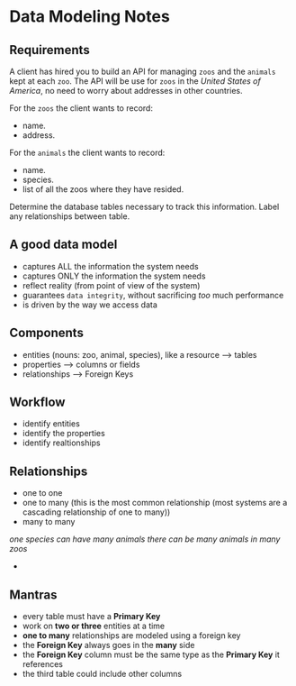 # Data Modeling Notes

## Requirements

A client has hired you to build an API for managing `zoos` and the `animals` kept at each `zoo`. The API will be use for `zoos` in the _United States of America_, no need to worry about addresses in other countries.

For the `zoos` the client wants to record:

- name.
- address.

For the `animals` the client wants to record:

- name.
- species.
- list of all the zoos where they have resided.

Determine the database tables necessary to track this information.
Label any relationships between table.

## A good data model

 - captures ALL the information the system needs
 - captures ONLY the information the system needs
 - reflect reality (from point of view of the system)
 - guarantees `data integrity`, without sacrificing _too_ much performance
 - is driven by the way we access data

## Components

  - entities (nouns: zoo, animal, species), like a resource --> tables
  - properties --> columns or fields
  - relationships --> Foreign Keys

## Workflow

 - identify entities
 - identify the properties
 - identify realtionships

## Relationships

 - one to one
 - one to many (this is the most common relationship (most systems are a cascading relationship of one to many))
 - many to many

 _one species can have many animals_
 _there can be many animals in many zoos_

 -

## Mantras

 - every table must have a **Primary Key**
 - work on **two or three** entities at a time
 - **one to many** relationships are modeled using a foreign key
 - the **Foreign Key** always goes in the **many** side
 - the **Foreign Key** column must be the same type as the **Primary Key** it references
 - the third table could include other columns
